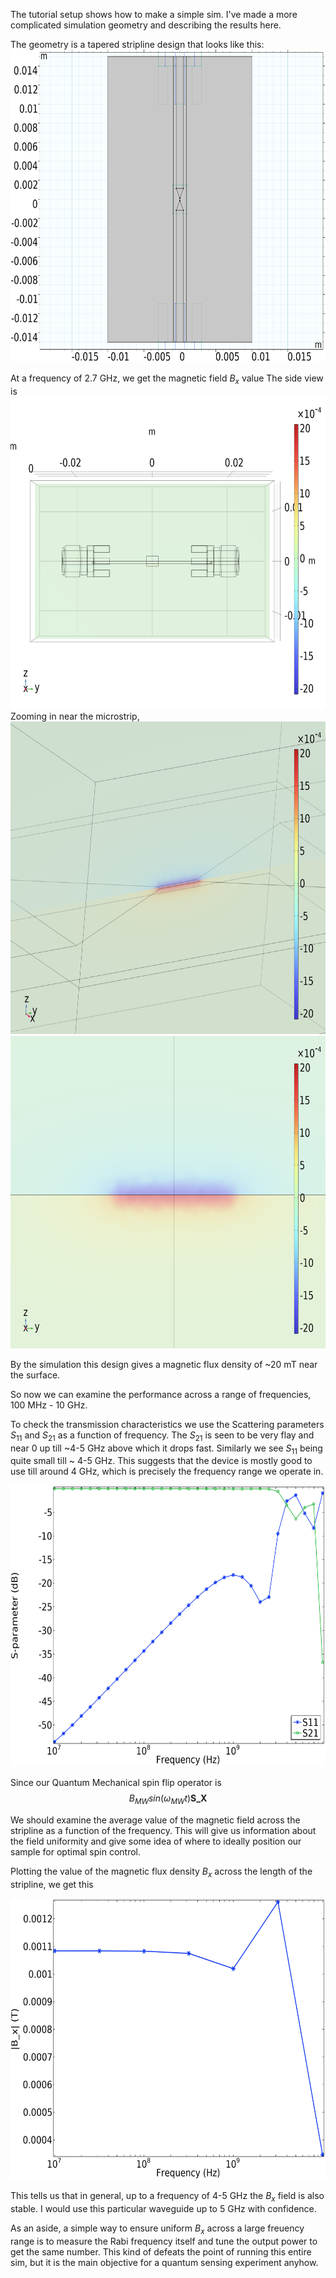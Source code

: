 The tutorial setup shows how to make a simple sim.
I've made a more complicated simulation geometry and describing the results here.

The geometry is a tapered stripline design that looks like this:
<img src='./images/results_02.png' width="700" height="500">

At a frequency of 2.7 GHz, we get the magnetic field $B_x$ value
The side view is 
<img src='./images/results_03.png' width="700" height="500">
Zooming in near the microstrip, 
<img src='./images/results_05.png' width="700" height="500">
<img src='./images/results_06.png' width="700" height="500">

By the simulation this design gives a magnetic flux density of ~20 mT near the surface. 


So now we can examine the performance across a range of frequencies, 100 MHz - 10 GHz. 

To check the transmission characteristics we use the Scattering parameters $S_{11}$ and $S_{21}$ as a function of frequency. The $S_{21}$ is seen to be very flay and near 0 up till ~4-5 GHz above which it drops fast. Similarly we see $S_{11}$ being quite small till ~ 4-5 GHz. This suggests that the device is mostly good to use till around 4 GHz, which is precisely the frequency range we operate in.

<img src='./images/results_07.png' width="650" height="450">


Since our Quantum Mechanical spin flip operator is 
$$B_{MW} sin (\omega_{MW}t) \textbf{S_X}$$

We should examine the average value of the magnetic field across the stripline as a function of the frequency. This will give us information about the field uniformity and give some idea of where to ideally position our sample for optimal spin control.

Plotting the value of the magnetic flux density $B_x$ across the length of the stripline, we get this

<img src='./images/results_08.png' width="650" height="450">

This tells us that in general, up to a frequency of 4-5 GHz the $B_x$ field is also stable. I would use this particular waveguide up to 5 GHz with confidence. 

As an aside, a simple way to ensure uniform $B_x$ across a large freuency range is to measure the Rabi frequency itself and tune the output power to get the same number. This kind of defeats the point of running this entire sim, but it is the main objective for a quantum sensing experiment anyhow.
